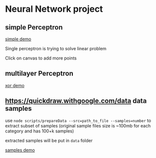 # Neural Network project

## simple Perceptron

[simple demo](https://bigjey.github.io/neural_network/simple.html)

Single perceptron is trying to solve linear problem

Click on canvas to add more points

## multilayer Perceptron

[xor demo](https://bigjey.github.io/neural_network/xor.html)

## https://quickdraw.withgoogle.com/data data samples

use `node scripts/prepareData --src=path_to_file --samples=number` to extract subset of samples (original sample files size is ~100mb for each category and has 100+k samples)

extracted samples will be put in `data` folder

[samples demo](https://bigjey.github.io/neural_network/samples.html)
